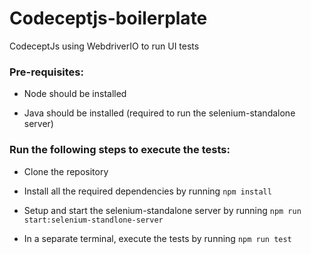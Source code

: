 # Codeceptjs-boilerplate

CodeceptJs using WebdriverIO to run UI tests

### **Pre-requisites:**

- Node should be installed

- Java should be installed (required to run the selenium-standalone server)

### **Run the following steps to execute the tests:**

- Clone the repository

- Install all the required dependencies by running `npm install`

- Setup and start the selenium-standalone server by running `npm run start:selenium-standlone-server`

- In a separate terminal, execute the tests by running `npm run test`